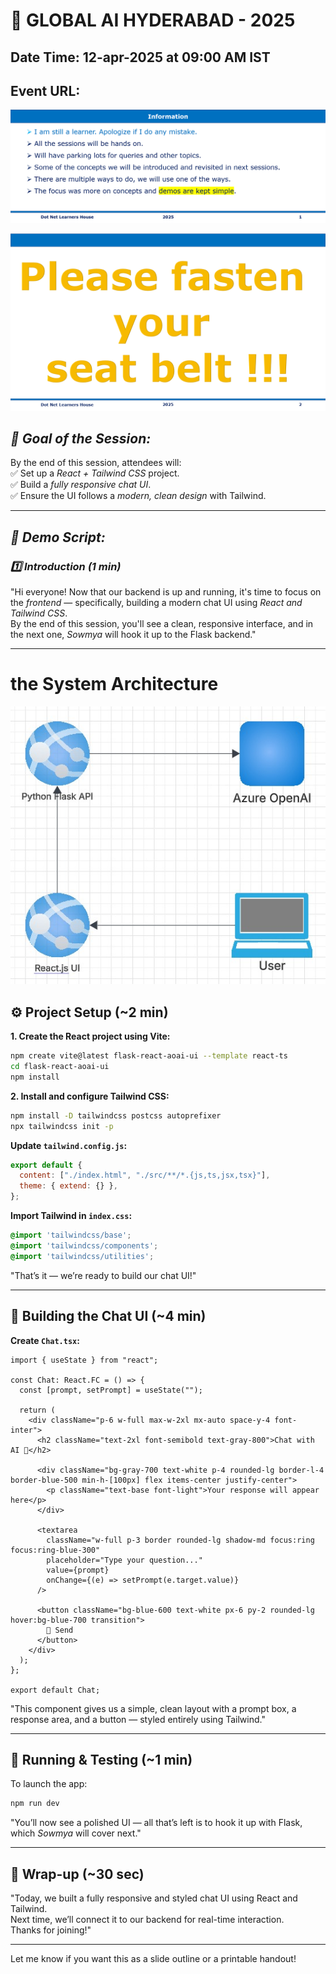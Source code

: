 # 📢 GLOBAL AI HYDERABAD - 2025

## Date Time: 12-apr-2025 at 09:00 AM IST

## Event URL:

![Information | 100x100](./Documentation/Images/Information.PNG)

![Seat Belt | 100x100](./Documentation/Images/SeatBelt.PNG)




## *🎯 Goal of the Session:*  
By the end of this session, attendees will:  
✅ Set up a *React + Tailwind CSS* project.  
✅ Build a *fully responsive chat UI*.  
✅ Ensure the UI follows a *modern, clean design* with Tailwind.  

---

## *📝 Demo Script:*

### *1️⃣ Introduction (1 min)*
"Hi everyone! Now that our backend is up and running, it's time to focus on the *frontend* — specifically, building a modern chat UI using *React and Tailwind CSS*.  
By the end of this session, you'll see a clean, responsive interface, and in the next one, *Sowmya* will hook it up to the Flask backend."


---
# the System Architecture
![System Architecture | 100x100](./Documentation/Images/SystemArchitecture.jpg)


## **⚙️ Project Setup (~2 min)**

**1. Create the React project using Vite:**
```bash
npm create vite@latest flask-react-aoai-ui --template react-ts
cd flask-react-aoai-ui
npm install
```

**2. Install and configure Tailwind CSS:**
```bash
npm install -D tailwindcss postcss autoprefixer
npx tailwindcss init -p
```

**Update `tailwind.config.js`:**
```js
export default {
  content: ["./index.html", "./src/**/*.{js,ts,jsx,tsx}"],
  theme: { extend: {} },
};
```

**Import Tailwind in `index.css`:**
```css
@import 'tailwindcss/base';
@import 'tailwindcss/components';
@import 'tailwindcss/utilities';
```

"That’s it — we’re ready to build our chat UI!"

---

## **💬 Building the Chat UI (~4 min)**

**Create `Chat.tsx`:**
```tsx
import { useState } from "react";

const Chat: React.FC = () => {
  const [prompt, setPrompt] = useState("");

  return (
    <div className="p-6 w-full max-w-2xl mx-auto space-y-4 font-inter">
      <h2 className="text-2xl font-semibold text-gray-800">Chat with AI 🤖</h2>

      <div className="bg-gray-700 text-white p-4 rounded-lg border-l-4 border-blue-500 min-h-[100px] flex items-center justify-center">
        <p className="text-base font-light">Your response will appear here</p>
      </div>

      <textarea
        className="w-full p-3 border rounded-lg shadow-md focus:ring focus:ring-blue-300"
        placeholder="Type your question..."
        value={prompt}
        onChange={(e) => setPrompt(e.target.value)}
      />

      <button className="bg-blue-600 text-white px-6 py-2 rounded-lg hover:bg-blue-700 transition">
        🚀 Send
      </button>
    </div>
  );
};

export default Chat;
```

"This component gives us a simple, clean layout with a prompt box, a response area, and a button — styled entirely using Tailwind."

---

## **🚀 Running & Testing (~1 min)**

To launch the app:
```bash
npm run dev
```

"You’ll now see a polished UI — all that’s left is to hook it up with Flask, which *Sowmya* will cover next."

---

## **🎯 Wrap-up (~30 sec)**

"Today, we built a fully responsive and styled chat UI using React and Tailwind.  
Next time, we’ll connect it to our backend for real-time interaction.  
Thanks for joining!"

---

Let me know if you want this as a slide outline or a printable handout!